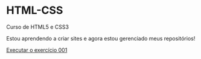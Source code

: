 # HTML-CSS
 Curso de HTML5 e CSS3

Estou aprendendo a criar sites e agora estou gerenciado meus repositórios!


<a href="https://funkyeahbr.github.io/HTML-CSS/">Executar o exercício 001 </a>